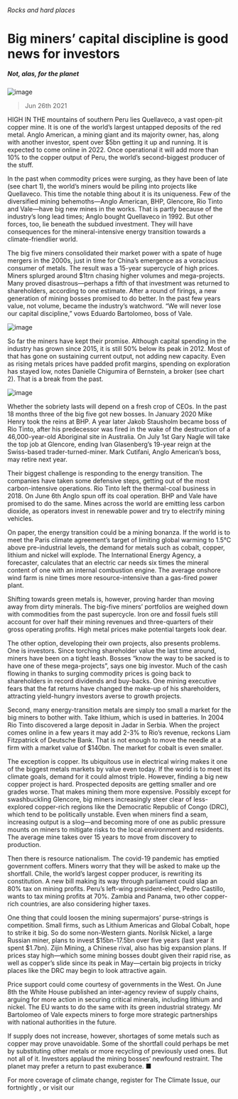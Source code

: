 ###### Rocks and hard places
# Big miners’ capital discipline is good news for investors 
##### Not, alas, for the planet 
![image](images/20210626_WBP002_0.jpg) 
> Jun 26th 2021 
HIGH IN THE mountains of southern Peru lies Quellaveco, a vast open-pit copper mine. It is one of the world’s largest untapped deposits of the red metal. Anglo American, a mining giant and its majority owner, has, along with another investor, spent over $5bn getting it up and running. It is expected to come online in 2022. Once operational it will add more than 10% to the copper output of Peru, the world’s second-biggest producer of the stuff.
In the past when commodity prices were surging, as they have been of late (see chart 1), the world’s miners would be piling into projects like Quellaveco. This time the notable thing about it is its uniqueness. Few of the diversified mining behemoths—Anglo American, BHP, Glencore, Rio Tinto and Vale—have big new mines in the works. That is partly because of the industry’s long lead times; Anglo bought Quellaveco in 1992. But other forces, too, lie beneath the subdued investment. They will have consequences for the mineral-intensive energy transition towards a climate-friendlier world.

The big five miners consolidated their market power with a spate of huge mergers in the 2000s, just in time for China’s emergence as a voracious consumer of metals. The result was a 15-year supercycle of high prices. Miners splurged around $1trn chasing higher volumes and mega-projects. Many proved disastrous—perhaps a fifth of that investment was returned to shareholders, according to one estimate. After a round of firings, a new generation of mining bosses promised to do better. In the past few years value, not volume, became the industry’s watchword. “We will never lose our capital discipline,” vows Eduardo Bartolomeo, boss of Vale.
![image](images/20210626_WBC651.png) 

So far the miners have kept their promise. Although capital spending in the industry has grown since 2015, it is still 50% below its peak in 2012. Most of that has gone on sustaining current output, not adding new capacity. Even as rising metals prices have padded profit margins, spending on exploration has stayed low, notes Danielle Chigumira of Bernstein, a broker (see chart 2). That is a break from the past.
![image](images/20210626_wbc670.png) 

Whether the sobriety lasts will depend on a fresh crop of CEOs. In the past 18 months three of the big five got new bosses. In January 2020 Mike Henry took the reins at BHP. A year later Jakob Stausholm became boss of Rio Tinto, after his predecessor was fired in the wake of the destruction of a 46,000-year-old Aboriginal site in Australia. On July 1st Gary Nagle will take the top job at Glencore, ending Ivan Glasenberg’s 19-year reign at the Swiss-based trader-turned-miner. Mark Cutifani, Anglo American’s boss, may retire next year.
Their biggest challenge is responding to the energy transition. The companies have taken some defensive steps, getting out of the most carbon-intensive operations. Rio Tinto left the thermal-coal business in 2018. On June 6th Anglo spun off its coal operation. BHP and Vale have promised to do the same. Mines across the world are emitting less carbon dioxide, as operators invest in renewable power and try to electrify mining vehicles.
On paper, the energy transition could be a mining bonanza. If the world is to meet the Paris climate agreement’s target of limiting global warming to 1.5°C above pre-industrial levels, the demand for metals such as cobalt, copper, lithium and nickel will explode. The International Energy Agency, a forecaster, calculates that an electric car needs six times the mineral content of one with an internal combustion engine. The average onshore wind farm is nine times more resource-intensive than a gas-fired power plant.
Shifting towards green metals is, however, proving harder than moving away from dirty minerals. The big-five miners’ portfolios are weighed down with commodities from the past supercycle. Iron ore and fossil fuels still account for over half their mining revenues and three-quarters of their gross operating profits. High metal prices make potential targets look dear.
The other option, developing their own projects, also presents problems. One is investors. Since torching shareholder value the last time around, miners have been on a tight leash. Bosses “know the way to be sacked is to have one of these mega-projects”, says one big investor. Much of the cash flowing in thanks to surging commodity prices is going back to shareholders in record dividends and buy-backs. One mining executive fears that the fat returns have changed the make-up of his shareholders, attracting yield-hungry investors averse to growth projects.
Second, many energy-transition metals are simply too small a market for the big miners to bother with. Take lithium, which is used in batteries. In 2004 Rio Tinto discovered a large deposit in Jadar in Serbia. When the project comes online in a few years it may add 2-3% to Rio’s revenue, reckons Liam Fitzpatrick of Deutsche Bank. That is not enough to move the needle at a firm with a market value of $140bn. The market for cobalt is even smaller.
The exception is copper. Its ubiquitous use in electrical wiring makes it one of the biggest metals markets by value even today. If the world is to meet its climate goals, demand for it could almost triple. However, finding a big new copper project is hard. Prospected deposits are getting smaller and ore grades worse. That makes mining them more expensive. Possibly except for swashbuckling Glencore, big miners increasingly steer clear of less-explored copper-rich regions like the Democratic Republic of Congo (DRC), which tend to be politically unstable. Even when miners find a seam, increasing output is a slog—and becoming more of one as public pressure mounts on miners to mitigate risks to the local environment and residents. The average mine takes over 15 years to move from discovery to production.
Then there is resource nationalism. The covid-19 pandemic has emptied government coffers. Miners worry that they will be asked to make up the shortfall. Chile, the world’s largest copper producer, is rewriting its constitution. A new bill making its way through parliament could slap an 80% tax on mining profits. Peru’s left-wing president-elect, Pedro Castillo, wants to tax mining profits at 70%. Zambia and Panama, two other copper-rich countries, are also considering higher taxes.
One thing that could loosen the mining supermajors’ purse-strings is competition. Small firms, such as Lithium Americas and Global Cobalt, hope to strike it big. So do some non-Western giants. Norilsk Nickel, a large Russian miner, plans to invest $15bn-17.5bn over five years (last year it spent $1.7bn). Zijin Mining, a Chinese rival, also has big expansion plans. If prices stay high—which some mining bosses doubt given their rapid rise, as well as copper’s slide since its peak in May—certain big projects in tricky places like the DRC may begin to look attractive again.
Price support could come courtesy of governments in the West. On June 8th the White House published an inter-agency review of supply chains, arguing for more action in securing critical minerals, including lithium and nickel. The EU wants to do the same with its green industrial strategy. Mr Bartolomeo of Vale expects miners to forge more strategic partnerships with national authorities in the future.
If supply does not increase, however, shortages of some metals such as copper may prove unavoidable. Some of the shortfall could perhaps be met by substituting other metals or more recycling of previously used ones. But not all of it. Investors applaud the mining bosses’ newfound restraint. The planet may prefer a return to past exuberance. ■
For more coverage of climate change, register for The Climate Issue, our fortnightly , or visit our 
